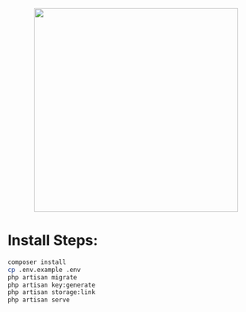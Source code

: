 <p align="center"><a href="https://laravel.com" target="_blank"><img src="https://raw.githubusercontent.com/laravel/art/master/logo-lockup/5%20SVG/2%20CMYK/1%20Full%20Color/laravel-logolockup-cmyk-red.svg" width="400"></a></p>

# Install Steps:

```bash
composer install
cp .env.example .env
php artisan migrate
php artisan key:generate
php artisan storage:link
php artisan serve
```
